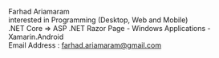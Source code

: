 Farhad Ariamaram </br>
interested in Programming (Desktop, Web and Mobile) </br>
.NET Core => ASP .NET Razor Page - Windows Applications - Xamarin.Android</br>
Email Address : farhad.ariamaram@gmail.com
